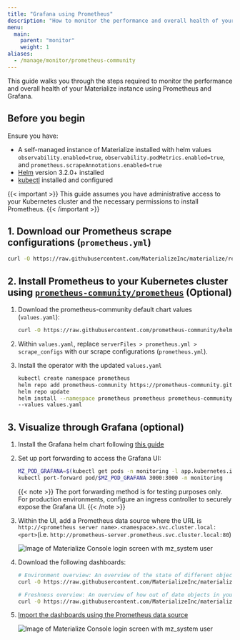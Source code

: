 ```yaml
---
title: "Grafana using Prometheus"
description: "How to monitor the performance and overall health of your Materialize instance using Prometheus and Grafana."
menu:
  main:
    parent: "monitor"
    weight: 1
aliases:
  - /manage/monitor/prometheus-community
---
```


This guide walks you through the steps required to monitor the performance and
overall health of your Materialize instance using Prometheus and Grafana.

## Before you begin

Ensure you have:

- A self-managed instance of Materialize installed with helm values `observability.enabled=true`, `observability.podMetrics.enabled=true`, and `prometheus.scrapeAnnotations.enabled=true`
- [Helm](https://helm.sh/docs/intro/install/) version 3.2.0+ installed
- [kubectl](https://kubernetes.io/docs/tasks/tools/) installed and configured

{{< important >}}
This guide assumes you have administrative access to your Kubernetes cluster and the necessary permissions to install Prometheus.
{{< /important >}}

## 1. Download our Prometheus scrape configurations (`prometheus.yml`)
  ```bash
  curl -O https://raw.githubusercontent.com/MaterializeInc/materialize/refs/heads/self-managed-docs/v25.2/doc/user/data/monitoring/prometheus.yml
  ```


## 2. Install Prometheus to your Kubernetes cluster using [`prometheus-community/prometheus`](https://github.com/prometheus-community/helm-charts/tree/main/charts/prometheus) (Optional)

1. Download the prometheus-community default chart values (`values.yaml`):
   ```bash
   curl -O https://raw.githubusercontent.com/prometheus-community/helm-charts/refs/heads/main/charts/prometheus/values.yaml
   ```

2. Within `values.yaml`, replace `serverFiles > prometheus.yml > scrape_configs` with our scrape configurations (`prometheus.yml`).

3. Install the operator with the updated `values.yaml`
   ```bash
   kubectl create namespace prometheus
   helm repo add prometheus-community https://prometheus-community.github.io/helm-charts
   helm repo update
   helm install --namespace prometheus prometheus prometheus-community/prometheus \
   --values values.yaml
   ```

## 3. Visualize through Grafana (optional)

1. Install the Grafana helm chart following [this guide](https://grafana.com/docs/grafana/latest/setup-grafana/installation/helm/)


2.  Set up port forwarding to access the Grafana UI:
    ```bash
    MZ_POD_GRAFANA=$(kubectl get pods -n monitoring -l app.kubernetes.io/name=grafana -o custom-columns="NAME:.metadata.name" --no-headers)
    kubectl port-forward pod/$MZ_POD_GRAFANA 3000:3000 -n monitoring
    ```

    {{< note >}}
    The port forwarding method is for testing purposes only. For production environments, configure an ingress controller to securely expose the Grafana UI.
    {{< /note >}}

3. Within the UI, add a Prometheus data source where the URL is `http://<prometheus server name>.<namespace>.svc.cluster.local:<port>`(i.e. `http://prometheus-server.prometheus.svc.cluster.local:80`)

    ![Image of Materialize Console login screen with mz_system user](/images/grafana-prometheus-datasource-setup.png)

4. Download the following dashboards:
    ```bash
    # Environment overview: An overview of the state of different objects in your environment
    curl -O https://raw.githubusercontent.com/MaterializeInc/materialize/refs/heads/self-managed-docs/v25.2/doc/user/data/monitoring/grafana_dashboards/environment_overview_dashboard.json
    ```

     ```bash
     # Freshness overview: An overview of how out of date objects in your environment are
    curl -O https://raw.githubusercontent.com/MaterializeInc/materialize/refs/heads/self-managed-docs/v25.2/doc/user/data/monitoring/grafana_dashboards/freshness_overview_dashboard.json
    ```

5. [Import the dashboards using the Prometheus data source](https://grafana.com/docs/grafana/latest/dashboards/build-dashboards/import-dashboards/#importing-a-dashboard)

    ![Image of Materialize Console login screen with mz_system user](/images/grafana-monitoring-success.png)
